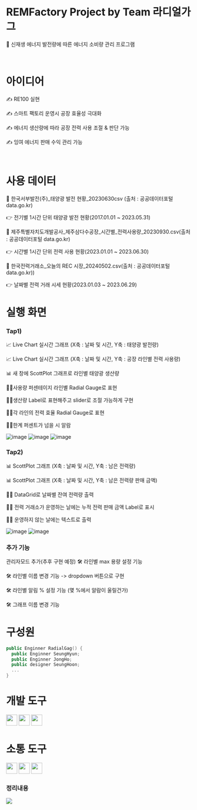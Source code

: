 # REMFactory Project by Team 라디얼가그


🔎 신재생 에너지 발전량에 따른 에너지 소비량 관리 프로그램

<br>

# 아이디어

✍ RE100 실현

✍ 스마트 팩토리 운영시 공장 효율성 극대화

✍ 에너지 생산량에 따라 공장 전력 사용 조절 & 판단 가능

✍ 잉여 에너지 판매 수익 관리 가능

<br>

# 사용 데이터
💾 한국서부발전(주)_태양광 발전 현황_20230630csv (출처 : 공공데이터포털 data.go.kr)

👉 전기별 1시간 단위 태양광 발전 현황(2017.01.01 ~ 2023.05.31)

💾 제주특별자치도개발공사_제주삼다수공장_시간별_전력사용량_20230930.csv(출처 : 공공데이터포털 data.go.kr)

👉 시간별 1시간 단위 전력 사용 현황(2023.01.01 ~ 2023.06.30)

💾 한국전력거래소_오늘의 REC 시장_20240502.csv(출처 : 공공데이터포털 data.go.kr))

👉 날짜별 전력 거래 시세 현황(2023.01.03 ~ 2023.06.29)

# 실행 화면

### Tap1)

📈 Live Chart 실시간 그래프 (X축 : 날짜 및 시간, Y축 : 태양광 발전량)

📈 Live Chart 실시간 그래프 (X축 : 날짜 및 시간, Y축 : 공장 라인별 전력 사용량)

📊 새 창에 ScottPlot 그래프로 라인별 태양광 생산량 

🙋‍♂️사용량 퍼센테이지 라인별 Radial Gauge로 표현

🙋‍♀️생산량 Label로 표현해주고 slider로 조절 가능하게 구현

🙋‍♂️각 라인의 전력 효율 Radial Gauge로 표현

🙅‍♂️한계 퍼센트가 넘을 시 알람




![image](https://github.com/user-attachments/assets/709adf76-7f54-4667-986f-5ea599361129)
![image](https://github.com/user-attachments/assets/e67f62d0-9768-47ae-9f66-68e37d13c411)
![image](https://github.com/user-attachments/assets/3fd753a2-a019-4325-adba-529dcd354cf9)


### Tap2)

📊 ScottPlot 그래프 (X축 : 날짜 및 시간, Y축 : 남은 전력량)

📊 ScottPlot 그래프 (X축 : 날짜 및 시간, Y축 : 남은 전력량 판매 금액)

🙋‍♀️ DataGrid로 날짜별 잔여 전력량 출력

🙋‍♂️ 전력 거래소가 운영하는 날에는 누적 전력 판매 금액 Label로 표시

🙋‍♀️ 운영하지 않는 날에는 텍스트로 출력


![image](https://github.com/user-attachments/assets/627c7f6b-c356-497d-8c22-e524668a1923)
![image](https://github.com/user-attachments/assets/45065568-25fb-4cbd-bae5-0196af7e25d5)

### 추가 기능

관리자모드 추가(추후 구현 예정)
🛠️	라인별 max 용량 설정 기능

🛠️	라인별 이름 변경 기능 -> dropdown 버튼으로 구현

🛠️	라인별 알림 % 설정 기능 (몇 %에서 알람이 울릴건가)

🛠️	그래프 이름 변경 기능





# 구성원
```swift
public Enginner RadialGag() {
  public Enginner SeungHyun;
  public Enginner JongHo;
  public designer SeungHoon;
  ...
}
```




# 개발 도구

<img src ="https://img.shields.io/badge/-C%23-000000?logo=Csharp&style=flat" style="height: 30px;">
<img src="https://img.shields.io/badge/-WPF-0078D7?style=flat&logo=windows&logoColor=white" style="height: 30px;">
<img src="https://img.shields.io/badge/-LiveChart-0078D7?style=flat&logo=windows&logoColor=white" style="height: 30px;">

# 소통 도구

<img src ="https://img.shields.io/badge/github-181717?logo=github&style=flat" style="height: 30px;">
<img src ="https://img.shields.io/badge/notion-000000?logo=notion&style=flat" style="height: 30px;">
<img src ="https://img.shields.io/badge/slack-4A154B?logo=slack&style=flat" style="height: 30px;">

### 정리내용

<a href="https://www.notion.so/REMFactory-Team-4722229a30c04d259c96ca90c1316809" target="_blank">
                   <img src="https://img.shields.io/badge/notion-181717?style=for-the-badge&logo=notion&logoColor=white">
                </a>
